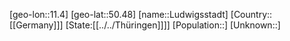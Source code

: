 ﻿---
location: [50.48,11.4]
type: City
tags:
- geo/City


SpocWebEntityId: 32131
isDeleted: false
confidential: public

---
[geo-lon::11.4]
[geo-lat::50.48]
[name::Ludwigsstadt]
[Country::[[Germany]]]
[State:[[../../Thüringen]]]]
[Population::]
[Unknown::]

